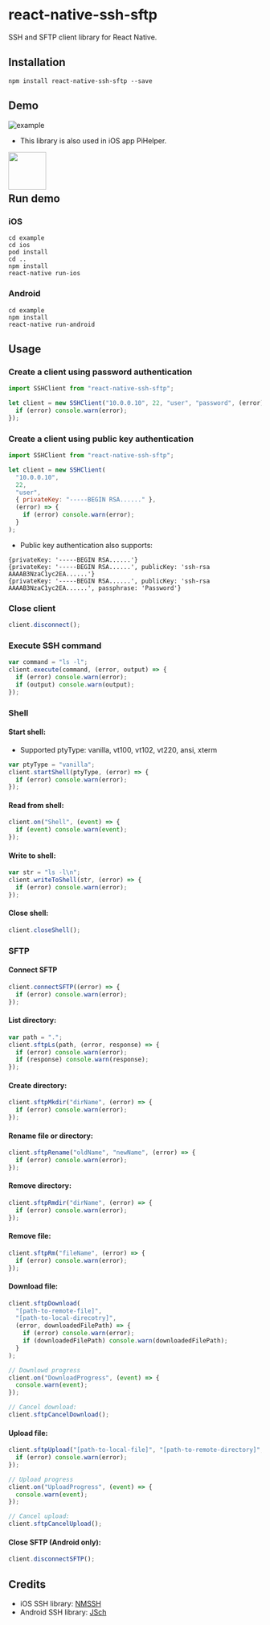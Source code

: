 # react-native-ssh-sftp

SSH and SFTP client library for React Native.

## Installation

```
npm install react-native-ssh-sftp --save
```

## Demo

![example](https://raw.githubusercontent.com/SpiriaJWF/react-native-ssh-sftp/master/example.gif)

- This library is also used in iOS app PiHelper.

<a href="https://itunes.apple.com/app/pihelper/id1369930932"><img src="https://is4-ssl.mzstatic.com/image/thumb/Purple128/v4/ba/5b/59/ba5b592a-5446-1c21-6703-3eb3fb25007e/AppIcon-1x_U007emarketing-85-220-9.png/246x0w.jpg" align="left" height="75" width="75" ></a>
<br />
<br />
<br />

## Run demo

### iOS

```
cd example
cd ios
pod install
cd ..
npm install
react-native run-ios
```

### Android

```
cd example
npm install
react-native run-android
```

## Usage

### Create a client using password authentication

```javascript
import SSHClient from "react-native-ssh-sftp";

let client = new SSHClient("10.0.0.10", 22, "user", "password", (error) => {
  if (error) console.warn(error);
});
```

### Create a client using public key authentication

```javascript
import SSHClient from "react-native-ssh-sftp";

let client = new SSHClient(
  "10.0.0.10",
  22,
  "user",
  { privateKey: "-----BEGIN RSA......" },
  (error) => {
    if (error) console.warn(error);
  }
);
```

- Public key authentication also supports:

```
{privateKey: '-----BEGIN RSA......'}
{privateKey: '-----BEGIN RSA......', publicKey: 'ssh-rsa AAAAB3NzaC1yc2EA......'}
{privateKey: '-----BEGIN RSA......', publicKey: 'ssh-rsa AAAAB3NzaC1yc2EA......', passphrase: 'Password'}
```

### Close client

```javascript
client.disconnect();
```

### Execute SSH command

```javascript
var command = "ls -l";
client.execute(command, (error, output) => {
  if (error) console.warn(error);
  if (output) console.warn(output);
});
```

### Shell

#### Start shell:

- Supported ptyType: vanilla, vt100, vt102, vt220, ansi, xterm

```javascript
var ptyType = "vanilla";
client.startShell(ptyType, (error) => {
  if (error) console.warn(error);
});
```

#### Read from shell:

```javascript
client.on("Shell", (event) => {
  if (event) console.warn(event);
});
```

#### Write to shell:

```javascript
var str = "ls -l\n";
client.writeToShell(str, (error) => {
  if (error) console.warn(error);
});
```

#### Close shell:

```javascript
client.closeShell();
```

### SFTP

#### Connect SFTP

```javascript
client.connectSFTP((error) => {
  if (error) console.warn(error);
});
```

#### List directory:

```javascript
var path = ".";
client.sftpLs(path, (error, response) => {
  if (error) console.warn(error);
  if (response) console.warn(response);
});
```

#### Create directory:

```javascript
client.sftpMkdir("dirName", (error) => {
  if (error) console.warn(error);
});
```

#### Rename file or directory:

```javascript
client.sftpRename("oldName", "newName", (error) => {
  if (error) console.warn(error);
});
```

#### Remove directory:

```javascript
client.sftpRmdir("dirName", (error) => {
  if (error) console.warn(error);
});
```

#### Remove file:

```javascript
client.sftpRm("fileName", (error) => {
  if (error) console.warn(error);
});
```

#### Download file:

```javascript
client.sftpDownload(
  "[path-to-remote-file]",
  "[path-to-local-direcotry]",
  (error, downloadedFilePath) => {
    if (error) console.warn(error);
    if (downloadedFilePath) console.warn(downloadedFilePath);
  }
);

// Downlowd progress
client.on("DownloadProgress", (event) => {
  console.warn(event);
});

// Cancel download:
client.sftpCancelDownload();
```

#### Upload file:

```javascript
client.sftpUpload("[path-to-local-file]", "[path-to-remote-directory]", (error) => {
  if (error) console.warn(error);
});

// Upload progress
client.on("UploadProgress", (event) => {
  console.warn(event);
});

// Cancel upload:
client.sftpCancelUpload();
```

#### Close SFTP (Android only):

```javascript
client.disconnectSFTP();
```

## Credits

- iOS SSH library: [NMSSH](https://github.com/NMSSH/NMSSH)
- Android SSH library: [JSch](http://www.jcraft.com/jsch/)
